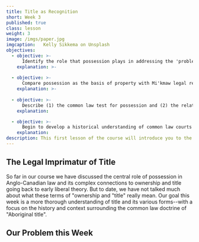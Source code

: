 ```yaml
---
title: Title as Recognition
short: Week 3
published: true
class: lesson
weight: 3
image: /imgs/paper.jpg
imgcaption:   Kelly Sikkema on Unsplash
objectives:
  - objective: >-
      Identify the role that possession plays in addressing the 'problem of recognition' and connect this role with the basic dilemma of Western liberalism.  
    explanation: >-
      
  - objective: >-
      Compare possession as the basis of property with Mi'kmaw legal relationships to land and ecosystems encapsulated by the concept of Netukulimk.
    explanation: >-
      
  - objective: >-
      Describe (1) the common law test for possession and (2) the relative nature of common law possession and apply these to analyze problems. 
    explanation:  

  - objective: >-
      Begin to develop a historical understanding of common law courts' approaches to Mi'kmaw treaty rights as an example of colonialism in law and explain their significance in resolving a dispute about possession of a wild animal. 
    explanation: 
description: This first lesson of the course will introduce you to the course structure and syllabus and help you to get started working with our problem-based learning model.
---
```


## The Legal Imprimatur of Title

So far in our course we have discussed the central role of possession in Anglo-Canadian law and its complex connections to ownership and title going back to early liberal theory. But to date, we have not talked much about what these terms of "ownership and "title" really mean. Our goal this week is a more thorough understanding of title and its various forms--with a focus on the history and context surrounding the common law doctrine of "Aboriginal title". 

## Our Problem this Week